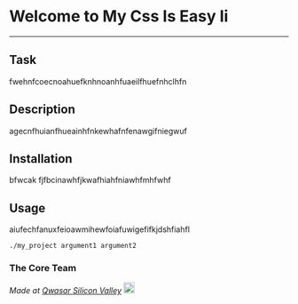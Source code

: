 # Welcome to My Css Is Easy Ii
***

## Task
fwehnfcoecnoahuefknhnoanhfuaeilfhuefnhclhfn

## Description
agecnfhuianfhueainhfnkewhafnfenawgifniegwuf

## Installation
bfwcak fjfbcinawhfjkwafhiahfniawhfmhfwhf

## Usage
aiufechfanuxfeioawmihewfoiafuwigefifkjdshfiahfl
```
./my_project argument1 argument2
```

### The Core Team


<span><i>Made at <a href='https://qwasar.io'>Qwasar Silicon Valley</a></i></span>
<span><img alt='Qwasar Silicon Valley Logo' src='https://storage.googleapis.com/qwasar-public/qwasar-logo_50x50.png' width='20px'></span>
